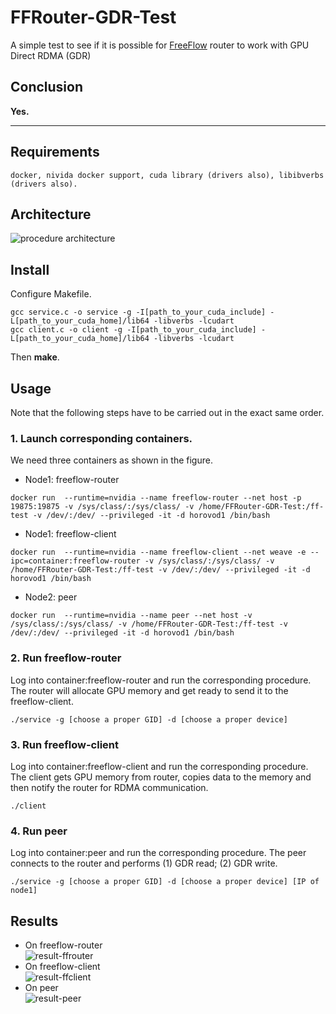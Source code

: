 # FFRouter-GDR-Test
A simple test to see if it is possible for [FreeFlow](https://github.com/microsoft/Freeflow) router to work with GPU Direct RDMA (GDR)
## Conclusion
**Yes.**
***
## Requirements
```
docker, nivida docker support, cuda library (drivers also), libibverbs (drivers also). 
```
## Architecture
![procedure architecture](https://github.com/liu445126256/FFRouter-GDR-Test/tree/main/doc/arch.png "Test procedure arch")
## Install
Configure Makefile.
```
gcc service.c -o service -g -I[path_to_your_cuda_include] -L[path_to_your_cuda_home]/lib64 -libverbs -lcudart
gcc client.c -o client -g -I[path_to_your_cuda_include] -L[path_to_your_cuda_home]/lib64 -libverbs -lcudart
```
Then **make**.
## Usage
Note that the following steps have to be carried out in the exact same order.
### 1. Launch corresponding containers.
We need three containers as shown in the figure. 
- Node1: freeflow-router
```
docker run  --runtime=nvidia --name freeflow-router --net host -p 19875:19875 -v /sys/class/:/sys/class/ -v /home/FFRouter-GDR-Test:/ff-test -v /dev/:/dev/ --privileged -it -d horovod1 /bin/bash
```
- Node1: freeflow-client
```
docker run  --runtime=nvidia --name freeflow-client --net weave -e --ipc=container:freeflow-router -v /sys/class/:/sys/class/ -v /home/FFRouter-GDR-Test:/ff-test -v /dev/:/dev/ --privileged -it -d horovod1 /bin/bash
```
- Node2: peer
```
docker run  --runtime=nvidia --name peer --net host -v /sys/class/:/sys/class/ -v /home/FFRouter-GDR-Test:/ff-test -v /dev/:/dev/ --privileged -it -d horovod1 /bin/bash
```
### 2. Run freeflow-router
Log into container:freeflow-router and run the corresponding procedure. The router will allocate GPU memory and get ready to send it to the freeflow-client. 
```
./service -g [choose a proper GID] -d [choose a proper device]
```
### 3. Run freeflow-client
Log into container:freeflow-client and run the corresponding procedure. The client gets GPU memory from router, copies data to the memory and then notify the router for RDMA communication.
```
./client
```
### 4. Run peer
Log into container:peer and run the corresponding procedure. The peer connects to the router and performs (1) GDR read; (2) GDR write.
```
./service -g [choose a proper GID] -d [choose a proper device] [IP of node1]
```
## Results
- On freeflow-router \
![result-ffrouter](https://github.com/liu445126256/FFRouter-GDR-Test/tree/main/doc/result-ffrouter.png "result-ffrouter")
- On freeflow-client \
![result-ffclient](https://github.com/liu445126256/FFRouter-GDR-Test/tree/main/doc/result-ffclient.png "result-ffclient")
- On peer \
![result-peer](https://github.com/liu445126256/FFRouter-GDR-Test/tree/main/doc/result-peer.png "result-peer")
